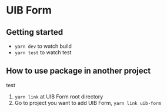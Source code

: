 # UIB Form

## Getting started

- `yarn dev` to watch build
- `yarn test` to watch test

## How to use package in another project

test

1. `yarn link` at UIB Form root directory
2. Go to project you want to add UIB Form, `yarn link uib-form`
